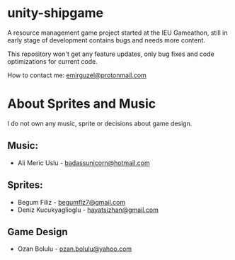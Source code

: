 # unity-shipgame
A resource management game project started at the IEU Gameathon, still in early stage of development contains bugs and needs more content.

This repository won't get any feature updates, only bug fixes and code optimizations for current code.

How to contact me: emirguzel@protonmail.com

# About Sprites and Music
I do not own any music, sprite or decisions about game design.

## Music:
- Ali Meric Uslu - badassunicorn@hotmail.com

## Sprites:
- Begum Filiz - begumflz7@gmail.com
- Deniz Kucukyaglioglu - hayatsizhan@gmail.com
## Game Design
- Ozan Bolulu - ozan.bolulu@yahoo.com

